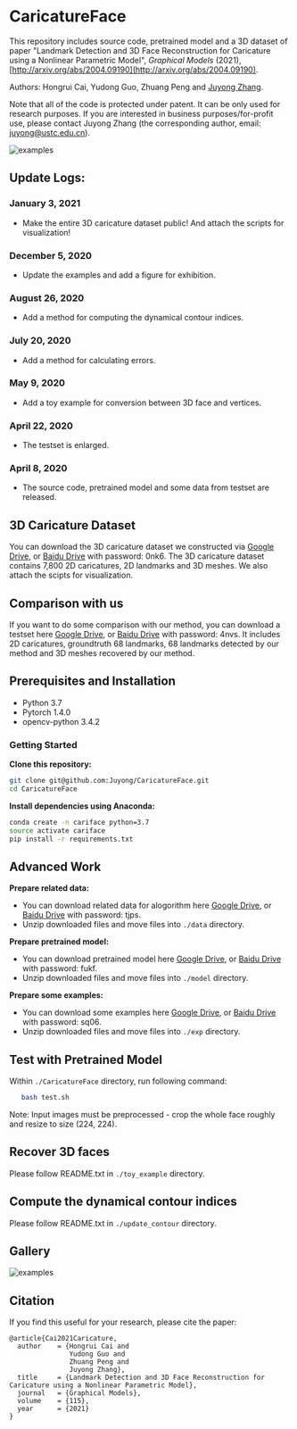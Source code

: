 # CaricatureFace
This repository includes source code, pretrained model and a 3D dataset of paper "Landmark Detection and 3D Face Reconstruction for Caricature using a Nonlinear Parametric Model", *Graphical Models* (2021), [http://arxiv.org/abs/2004.09190](http://arxiv.org/abs/2004.09190).

Authors: Hongrui Cai, Yudong Guo, Zhuang Peng and [Juyong Zhang](http://staff.ustc.edu.cn/~juyong/).

Note that all of the code is protected under patent. It can be only used for research purposes. If you are interested in business purposes/for-profit use, please contact Juyong Zhang (the corresponding author, email: juyong@ustc.edu.cn).

![examples](fig/examples2.png)

## Update Logs:
### January 3, 2021
* Make the entire 3D caricature dataset public! And attach the scripts for visualization!
### December 5, 2020
* Update the examples and add a figure for exhibition.
### August 26, 2020
* Add a method for computing the dynamical contour indices.
### July 20, 2020
* Add a method for calculating errors.
### May 9, 2020
* Add a toy example for conversion between 3D face and vertices.
### April 22, 2020
* The testset is enlarged.
### April 8, 2020
* The source code, pretrained model and some data from testset are released.

## 3D Caricature Dataset
You can download the 3D caricature dataset we constructed via [Google Drive](https://drive.google.com/file/d/1M9NVRWpd_L_Cz2yrgEggkpQJ1YV_wBh6/view?usp=sharing), or [Baidu Drive](https://pan.baidu.com/s/14XAd7c5W-sCxnQr5QyMKZw) with password: 0nk6. The 3D caricature dataset contains 7,800 2D caricatures, 2D landmarks and 3D meshes. We also attach the scipts for visualization.

## Comparison with us
If you want to do some comparison with our method, you can download a testset here [Google Drive](https://drive.google.com/open?id=1fGHlV8ISUkgCK8OSTQxvEJxtxXXrwjDI), or [Baidu Drive](https://pan.baidu.com/s/1YhniT8yb6C5yvO9gq_YYoA) with password: 4nvs. It includes 2D caricatures, groundtruth 68 landmarks, 68 landmarks detected by our method and 3D meshes recovered by our method.

## Prerequisites and Installation
- Python 3.7
- Pytorch 1.4.0
- opencv-python 3.4.2

### Getting Started
**Clone this repository:**
```bash
git clone git@github.com:Juyong/CaricatureFace.git
cd CaricatureFace
```
**Install dependencies using Anaconda:**
 ```bash
conda create -n cariface python=3.7
source activate cariface
pip install -r requirements.txt
```

## Advanced Work
**Prepare related data:**
- You can download related data for alogorithm here [Google Drive](https://drive.google.com/open?id=11m9dC6j-SUyjhtSiXsUqiBdZOQ3S8phD), or [Baidu Drive](https://pan.baidu.com/s/1v4V-7rYszDhyhzhCH2aYeA) with password: tjps.
- Unzip downloaded files and move files into ```./data``` directory.

**Prepare pretrained model:**
- You can download pretrained model here [Google Drive](https://drive.google.com/open?id=1If_rjQp5mDZMbK1-STGYOPyw_cTG66jO), or [Baidu Drive](https://pan.baidu.com/s/113QFM-zhSUIZfzjFhQfTTA) with password: fukf.
- Unzip downloaded files and move files into ```./model``` directory.

**Prepare some examples:**
- You can download some examples here [Google Drive](https://drive.google.com/open?id=1X8TpVpGzRrQuSS93_Hb32ERU-P4q6SSG), or [Baidu Drive](https://pan.baidu.com/s/1fn6Ll3ogF5LrYByBe-T5Ew) with password: sq06.
- Unzip downloaded files and move files into ```./exp``` directory.

## Test with Pretrained Model
Within ```./CaricatureFace``` directory, run following command:
 ```bash
    bash test.sh
```

Note: Input images must be preprocessed - crop the whole face roughly and resize to size (224, 224).

## Recover 3D faces
Please follow README.txt in ```./toy_example``` directory.

## Compute the dynamical contour indices
Please follow README.txt in ```./update_contour``` directory.

## Gallery
![examples](fig/examples.png)

## Citation
If you find this useful for your research, please cite the paper:
```
@article{Cai2021Caricature,
  author    = {Hongrui Cai and
               Yudong Guo and
               Zhuang Peng and
               Juyong Zhang},
  title     = {Landmark Detection and 3D Face Reconstruction for Caricature using a Nonlinear Parametric Model},
  journal   = {Graphical Models},
  volume    = {115},
  year      = {2021}
}
``` 
